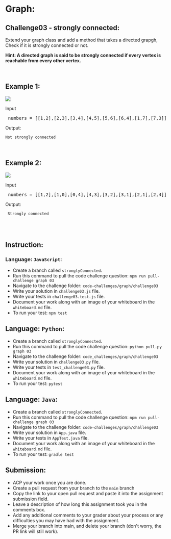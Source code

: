 # Graph:

## Challenge03 - strongly connected:

Extend your graph class and add a method that takes a directed grapgh, Check if it is strongly connected or not.

<strong>Hint: A directed graph is said to be strongly connected if every vertex is reachable from every other vertex.</strong>

&nbsp;

## Example 1:
  
![](/assets/graph/graphConnected1.jpg)

Input
<pre> numbers = [[1,2],[2,3],[3,4],[4,5],[5,6],[6,4],[1,7],[7,3]]</pre>



Output:
```python
Not strongly connected 
```
<br>

## Example 2:
![](/assets/graph/graphConnected2.jpg)

Input
<pre> numbers = [[1,2],[1,0],[0,4],[4,3],[3,2],[3,1],[2,1],[2,4]]</pre>



Output:
```python
 Strongly connected 
```
<br><br>

## Instruction:

### Language: `JavaScript`:

* Create a branch called `stronglyConnected`.
* Run this command to pull the code challenge question: `npm run pull-challenge graph 03`
* Navigate to the challenge folder: `code-challenges/graph/challenge03`
* Write your solution in `challenge03.js` file.
* Write your tests in `challenge03.test.js` file.
* Document your work along with an image of your whiteboard in the `whiteboard.md` file.
* To run your test: `npm test`

## Language: `Python`:

* Create a branch called `stronglyConnected`.
* Run this command to pull the code challenge question: `python pull.py graph 03`
* Navigate to the challenge folder: `code_challenges/graph/challenge03`
* Write your solution in `challenge03.py` file.
* Write your tests in `test_challenge03.py` file.
* Document your work along with an image of your whiteboard in the `whiteboard.md` file.
* To run your test: `pytest`

## Language: `Java`:

* Create a branch called `stronglyConnected`.
* Run this command to pull the code challenge question: `npm run pull-challenge graph 03`
* Navigate to the challenge folder: `code-challenges/graph/challenge03`
* Write your solution in `App.java` file.
* Write your tests in `AppTest.java` file.
* Document your work along with an image of your whiteboard in the `whiteboard.md` file.
* To run your test: `gradle test`

## Submission:
* ACP your work once you are done.
* Create a pull request from your branch to the `main` branch
* Copy the link to your open pull request and paste it into the assignment submission field.
* Leave a description of how long this assignment took you in the comments box.
* Add any additional comments to your grader about your process or any difficulties you may have had with the assignment.
* Merge your branch into main, and delete your branch (don't worry, the PR link will still work).

